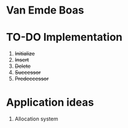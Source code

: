 # Van Emde Boas

# TO-DO Implementation
1. ~~Initialize~~
2. ~~Insert~~
3. ~~Delete~~
4. ~~Successor~~
5. ~~Predeccessor~~

# Application ideas

1. Allocation system
